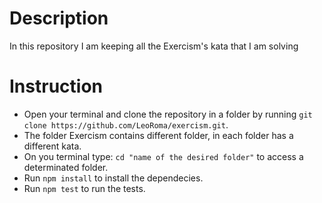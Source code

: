 # Description

In this repository I am keeping all the Exercism's kata that I am solving

# Instruction

- Open your terminal and clone the repository in a folder by running `git clone https://github.com/LeoRoma/exercism.git`.
- The folder Exercism contains different folder, in each folder has a different kata.
- On you terminal type: `cd "name of the desired folder"` to access a determinated folder.
- Run `npm install` to install the dependecies.
- Run `npm test` to run the tests.

